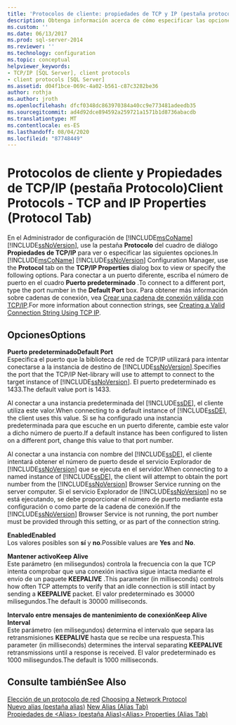 ```yaml
---
title: 'Protocolos de cliente: propiedades de TCP y IP (pestaña protocolo) | Microsoft Docs'
description: Obtenga información acerca de cómo especificar las opciones de TCP/IP en Microsoft SQL Server Configuration Manager, como el parámetro Keep Alive y el número de puerto predeterminado.
ms.custom: ''
ms.date: 06/13/2017
ms.prod: sql-server-2014
ms.reviewer: ''
ms.technology: configuration
ms.topic: conceptual
helpviewer_keywords:
- TCP/IP [SQL Server], client protocols
- client protocols [SQL Server]
ms.assetid: d04f1bce-069c-4a02-b561-c87c3282be36
author: rothja
ms.author: jroth
ms.openlocfilehash: dfcf0348dc863970384a40cc9e773481adeedb35
ms.sourcegitcommit: ad4d92dce894592a259721a1571b1d8736abacdb
ms.translationtype: MT
ms.contentlocale: es-ES
ms.lasthandoff: 08/04/2020
ms.locfileid: "87748449"
---
```

# <a name="client-protocols---tcp-and-ip-properties-protocol-tab"></a><span data-ttu-id="f38f8-103">Protocolos de cliente y Propiedades de TCP/IP (pestaña Protocolo)</span><span class="sxs-lookup"><span data-stu-id="f38f8-103">Client Protocols - TCP and IP Properties (Protocol Tab)</span></span>
  <span data-ttu-id="f38f8-104">En el Administrador de configuración de [!INCLUDE[msCoName](../../includes/msconame-md.md)] [!INCLUDE[ssNoVersion](../../includes/ssnoversion-md.md)], use la pestaña **Protocolo** del cuadro de diálogo **Propiedades de TCP/IP** para ver o especificar las siguientes opciones.</span><span class="sxs-lookup"><span data-stu-id="f38f8-104">In [!INCLUDE[msCoName](../../includes/msconame-md.md)] [!INCLUDE[ssNoVersion](../../includes/ssnoversion-md.md)] Configuration Manager, use the **Protocol** tab on the **TCP/IP Properties** dialog box to view or specify the following options.</span></span> <span data-ttu-id="f38f8-105">Para conectar a un puerto diferente, escriba el número de puerto en el cuadro **Puerto predeterminado** .</span><span class="sxs-lookup"><span data-stu-id="f38f8-105">To connect to a different port, type the port number in the **Default Port** box.</span></span> <span data-ttu-id="f38f8-106">Para obtener más información sobre cadenas de conexión, vea [Crear una cadena de conexión válida con TCP/IP](../../../2014/tools/configuration-manager/creating-a-valid-connection-string-using-tcp-ip.md).</span><span class="sxs-lookup"><span data-stu-id="f38f8-106">For more information about connection strings, see [Creating a Valid Connection String Using TCP IP](../../../2014/tools/configuration-manager/creating-a-valid-connection-string-using-tcp-ip.md).</span></span>  
  
## <a name="options"></a><span data-ttu-id="f38f8-107">Opciones</span><span class="sxs-lookup"><span data-stu-id="f38f8-107">Options</span></span>  
 <span data-ttu-id="f38f8-108">**Puerto predeterminado**</span><span class="sxs-lookup"><span data-stu-id="f38f8-108">**Default Port**</span></span>  
 <span data-ttu-id="f38f8-109">Especifica el puerto que la biblioteca de red de TCP/IP utilizará para intentar conectarse a la instancia de destino de [!INCLUDE[ssNoVersion](../../includes/ssnoversion-md.md)].</span><span class="sxs-lookup"><span data-stu-id="f38f8-109">Specifies the port that the TCP/IP Net-library will use to attempt to connect to the target instance of [!INCLUDE[ssNoVersion](../../includes/ssnoversion-md.md)].</span></span> <span data-ttu-id="f38f8-110">El puerto predeterminado es 1433.</span><span class="sxs-lookup"><span data-stu-id="f38f8-110">The default value port is 1433.</span></span>  
  
 <span data-ttu-id="f38f8-111">Al conectar a una instancia predeterminada del [!INCLUDE[ssDE](../../includes/ssde-md.md)], el cliente utiliza este valor.</span><span class="sxs-lookup"><span data-stu-id="f38f8-111">When connecting to a default instance of [!INCLUDE[ssDE](../../includes/ssde-md.md)], the client uses this value.</span></span> <span data-ttu-id="f38f8-112">Si se ha configurado una instancia predeterminada para que escuche en un puerto diferente, cambie este valor a dicho número de puerto.</span><span class="sxs-lookup"><span data-stu-id="f38f8-112">If a default instance has been configured to listen on a different port, change this value to that port number.</span></span>  
  
 <span data-ttu-id="f38f8-113">Al conectar a una instancia con nombre del [!INCLUDE[ssDE](../../includes/ssde-md.md)], el cliente intentará obtener el número de puerto desde el servicio Explorador de [!INCLUDE[ssNoVersion](../../includes/ssnoversion-md.md)] que se ejecuta en el servidor.</span><span class="sxs-lookup"><span data-stu-id="f38f8-113">When connecting to a named instance of [!INCLUDE[ssDE](../../includes/ssde-md.md)], the client will attempt to obtain the port number from the [!INCLUDE[ssNoVersion](../../includes/ssnoversion-md.md)] Browser Service running on the server computer.</span></span> <span data-ttu-id="f38f8-114">Si el servicio Explorador de [!INCLUDE[ssNoVersion](../../includes/ssnoversion-md.md)] no se está ejecutando, se debe proporcionar el número de puerto mediante esta configuración o como parte de la cadena de conexión.</span><span class="sxs-lookup"><span data-stu-id="f38f8-114">If the [!INCLUDE[ssNoVersion](../../includes/ssnoversion-md.md)] Browser Service is not running, the port number must be provided through this setting, or as part of the connection string.</span></span>  
  
 <span data-ttu-id="f38f8-115">**Enabled**</span><span class="sxs-lookup"><span data-stu-id="f38f8-115">**Enabled**</span></span>  
 <span data-ttu-id="f38f8-116">Los valores posibles son **sí** y **no**.</span><span class="sxs-lookup"><span data-stu-id="f38f8-116">Possible values are **Yes** and **No**.</span></span>  
  
 <span data-ttu-id="f38f8-117">**Mantener activo**</span><span class="sxs-lookup"><span data-stu-id="f38f8-117">**Keep Alive**</span></span>  
 <span data-ttu-id="f38f8-118">Este parámetro (en milisegundos) controla la frecuencia con la que TCP intenta comprobar que una conexión inactiva sigue intacta mediante el envío de un paquete **KEEPALIVE** .</span><span class="sxs-lookup"><span data-stu-id="f38f8-118">This parameter (in milliseconds) controls how often TCP attempts to verify that an idle connection is still intact by sending a **KEEPALIVE** packet.</span></span> <span data-ttu-id="f38f8-119">El valor predeterminado es 30000 milisegundos.</span><span class="sxs-lookup"><span data-stu-id="f38f8-119">The default is 30000 milliseconds.</span></span>  
  
 <span data-ttu-id="f38f8-120">**Intervalo entre mensajes de mantenimiento de conexión**</span><span class="sxs-lookup"><span data-stu-id="f38f8-120">**Keep Alive Interval**</span></span>  
 <span data-ttu-id="f38f8-121">Este parámetro (en milisegundos) determina el intervalo que separa las retransmisiones **KEEPALIVE** hasta que se recibe una respuesta.</span><span class="sxs-lookup"><span data-stu-id="f38f8-121">This parameter (in milliseconds) determines the interval separating **KEEPALIVE** retransmissions until a response is received.</span></span> <span data-ttu-id="f38f8-122">El valor predeterminado es 1000 milisegundos.</span><span class="sxs-lookup"><span data-stu-id="f38f8-122">The default is 1000 milliseconds.</span></span>  
  
## <a name="see-also"></a><span data-ttu-id="f38f8-123">Consulte también</span><span class="sxs-lookup"><span data-stu-id="f38f8-123">See Also</span></span>  
 <span data-ttu-id="f38f8-124">[Elección de un protocolo de red](../../../2014/tools/configuration-manager/choosing-a-network-protocol.md) </span><span class="sxs-lookup"><span data-stu-id="f38f8-124">[Choosing a Network Protocol](../../../2014/tools/configuration-manager/choosing-a-network-protocol.md) </span></span>  
 <span data-ttu-id="f38f8-125">[Nuevo alias &#40;pestaña alias&#41;](../../../2014/tools/configuration-manager/new-alias-alias-tab.md) </span><span class="sxs-lookup"><span data-stu-id="f38f8-125">[New Alias &#40;Alias Tab&#41;](../../../2014/tools/configuration-manager/new-alias-alias-tab.md) </span></span>  
 [<span data-ttu-id="f38f8-126">Propiedades de &#60;Alias&#62; &#40;pestaña Alias&#41;</span><span class="sxs-lookup"><span data-stu-id="f38f8-126">&#60;Alias&#62; Properties &#40;Alias Tab&#41;</span></span>](../../../2014/tools/configuration-manager/alias-properties-alias-tab.md)  
  
  
